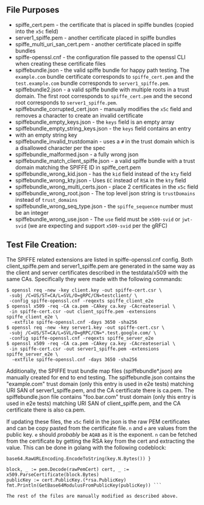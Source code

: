 ## File Purposes

*   spiffe_cert.pem - the certificate that is placed in spiffe bundles (copied
    into the `x5c` field)
*   server1_spiffe.pem - another certificate placed in spiffe bundles
*   spiffe_multi_uri_san_cert.pem - another certificate placed in spiffe bundles
*   spiffe-openssl.cnf - the configuration file passed to the openssl CLI when
    creating these certificate files
*   spiffebundle.json - the valid spiffe bundle for happy path testing. The `example.com` bundle certificate corresponds to `spiffe_cert.pem` and the `test.example.com` bundle corresponds to `server1_spiffe.pem`.
*   spiffebundle2.json -  a valid spiffe bundle with multiple roots in a trust domain. The first root corresponds to `spiffe_cert.pem` and the second root corresponds to `server1_spiffe.pem`.
*   spiffebundle_corrupted_cert.json - manually modifies the `x5c` field and
    removes a character to create an invalid certificate
*   spiffebundle_empty_keys.json - the `keys` field is an empty array
*   spiffebundle_empty_string_keys.json - the `keys` field contains an entry
*   with an empty string key
*   spiffebundle_invalid_trustdomain - uses a `#` in the trust domain which is a
    disallowed character per the spec
*   spiffebundle_malformed.json - a fully wrong json
*   spiffebundle_match_client_spiffe.json - a valid spiffe bundle with a trust
    domain matching the SPIFFE ID in spiffe_cert.pem
*   spiffebundle_wrong_kid.json - has the `kid` field instead of the `kty` field
*   spiffebundle_wrong_kty.json - Uses `EC` instead of `RSA` in the `kty` field
*   spiffebundle_wrong_multi_certs.json - place 2 certificates in the `x5c`
    field
*   spiffebundle_wrong_root.json - The top level json string is `trustDomains`
    instead of `trust_domains`
*   spiffebundle_wrong_seq_type.json - the `spiffe_sequence` number must be an
    integer
*   spiffebundle_wrong_use.json - The `use` field must be `x509-svid` or
    `jwt-svid` (we are expecting and support `x509-svid` per the gRFC)

## Test File Creation:

The SPIFFE related extensions are listed in spiffe-openssl.cnf config. Both
client_spiffe.pem and server1_spiffe.pem are generated in the same way as the
client and server certificates described in the testdata/x509 with the same CAs.
Specifically they were made with the following commands:

```
$ openssl req -new -key client.key -out spiffe-cert.csr \
 -subj /C=US/ST=CA/L=SVL/O=gRPC/CN=testclient/ \
 -config spiffe-openssl.cnf -reqexts spiffe_client_e2e
$ openssl x509 -req -CA ca.pem -CAkey ca.key -CAcreateserial \
 -in spiffe-cert.csr -out client_spiffe.pem -extensions spiffe_client_e2e \
  -extfile spiffe-openssl.cnf -days 3650 -sha256
$ openssl req -new -key server1.key -out spiffe-cert.csr \
 -subj /C=US/ST=CA/L=SVL/O=gRPC/CN=*.test.google.com/ \
 -config spiffe-openssl.cnf -reqexts spiffe_server_e2e
$ openssl x509 -req -CA ca.pem -CAkey ca.key -CAcreateserial \
 -in spiffe-cert.csr -out server1_spiffe.pem -extensions spiffe_server_e2e \
  -extfile spiffe-openssl.cnf -days 3650 -sha256
```

Additionally, the SPIFFE trust bundle map files (spiffebundle*.json) are
manually created for end to end testing. The spiffebundle.json contains the
"example.com" trust domain (only this entry is used in e2e tests) matching URI
SAN of server1_spiffe.pem, and the CA certificate there is ca.pem. The
spiffebundle.json file contains "foo.bar.com" trust domain (only this entry is
used in e2e tests) matching URI SAN of client_spiffe.pem, and the CA certificate
there is also ca.pem.

If updating these files, the `x5c` field in the json is the raw PEM certificates
and can be copy pasted from the certificate file. `n` and `e` are values from
the public key. `e` should *probably* be `AQAB` as it is the exponent. `n` can
be fetched from the certificate by getting the RSA key from the cert and
extracting the value. This can be done in golang with the following codeblock:
``` func GetBase64ModulusFromPublicKey(key *rsa.PublicKey) string { return
base64.RawURLEncoding.EncodeToString(key.N.Bytes()) }

block, _ := pem.Decode(rawPemCert) cert, _ := x509.ParseCertificate(block.Bytes)
publicKey := cert.PublicKey.(*rsa.PublicKey)
fmt.Println(GetBase64ModulusFromPublicKey(publicKey)) ```

The rest of the files are manually modified as described above.
